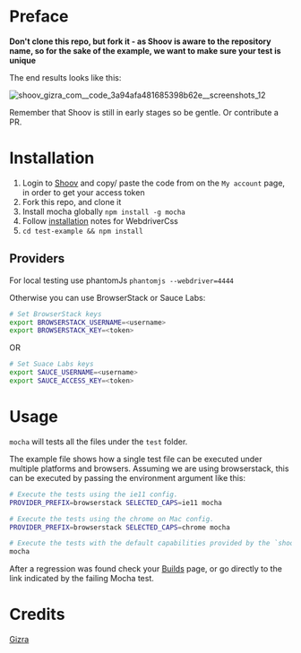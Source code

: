 # Preface

**Don't clone this repo, but fork it - as Shoov is aware to the repository
name, so for the sake of the example, we want to make sure your test is unique**

The end results looks like this:

![shoov_gizra_com__code_3a94afa481685398b62e__screenshots_12](https://cloud.githubusercontent.com/assets/125707/6941980/c5bb62d0-d88c-11e4-8e78-75ba19896f27.png)

Remember that Shoov is still in early stages so be gentle. Or contribute a PR.

# Installation

1. Login to [Shoov](http://shoov.io) and copy/ paste the code from on the `My account` page, in order to get your access token
1. Fork this repo, and clone it
1. Install mocha globally ``npm install -g mocha``
1. Follow [installation](https://github.com/webdriverio/webdrivercss#install) notes for WebdriverCss
1. ``cd test-example && npm install``

## Providers

For local testing use phantomJs ``phantomjs --webdriver=4444``

Otherwise you can use BrowserStack or Sauce Labs:

```bash
# Set BrowserStack keys
export BROWSERSTACK_USERNAME=<username>
export BROWSERSTACK_KEY=<token>
```

OR

```bash
# Set Suace Labs keys
export SAUCE_USERNAME=<username>
export SAUCE_ACCESS_KEY=<token>
```

# Usage

``mocha`` will tests all the files under the ``test`` folder.

The example file shows how a single test file can be executed under multiple platforms and browsers. Assuming we are using browserstack, this can be executed by passing the environment argument like this:

```bash
# Execute the tests using the ie11 config.
PROVIDER_PREFIX=browserstack SELECTED_CAPS=ie11 mocha

# Execute the tests using the chrome on Mac config.
PROVIDER_PREFIX=browserstack SELECTED_CAPS=chrome mocha

# Execute the tests with the default capabilities provided by the `shoov-webdrivercss` library.
mocha
```

After a regression was found check your [Builds](http://shoov.gizra.com/#/builds) page, or go directly to the link indicated by the failing Mocha test.

# Credits

[Gizra](http://gizra.com)
